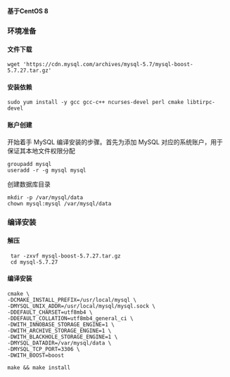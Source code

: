 **基于CentOS 8** 

### 环境准备

#### 文件下载

```shell
wget 'https://cdn.mysql.com/archives/mysql-5.7/mysql-boost-5.7.27.tar.gz' 
```



#### 安装依赖

```shell
sudo yum install -y gcc gcc-c++ ncurses-devel perl cmake libtirpc-devel
```

#### 账户创建

开始着手 MySQL 编译安装的步骤。首先为添加 MySQL 对应的系统账户，用于保证其本地文件权限分配

```shell
groupadd mysql
useradd -r -g mysql mysql
```

创建数据库目录

```
mkdir -p /var/mysql/data
chown mysql:mysql /var/mysql/data
```

### 编译安装

#### 解压

```shell
 tar -zxvf mysql-boost-5.7.27.tar.gz
 cd mysql-5.7.27
```

#### 编译安装

```shell
cmake \
-DCMAKE_INSTALL_PREFIX=/usr/local/mysql \
-DMYSQL_UNIX_ADDR=/usr/local/mysql/mysql.sock \
-DDEFAULT_CHARSET=utf8mb4 \
-DDEFAULT_COLLATION=utf8mb4_general_ci \
-DWITH_INNOBASE_STORAGE_ENGINE=1 \
-DWITH_ARCHIVE_STORAGE_ENGINE=1 \
-DWITH_BLACKHOLE_STORAGE_ENGINE=1 \
-DMYSQL_DATADIR=/var/mysql/data \
-DMYSQL_TCP_PORT=3306 \
-DWITH_BOOST=boost

make && make install
```

